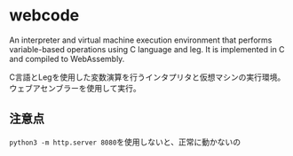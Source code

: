 # webcode
An interpreter and virtual machine execution environment that performs variable-based operations using C language and leg. It is implemented in C and compiled to WebAssembly.

C言語とLegを使用した変数演算を行うインタプリタと仮想マシンの実行環境。ウェブアセンブラーを使用して実行。

## 注意点

`python3 -m http.server 8080`を使用しないと、正常に動かないの
